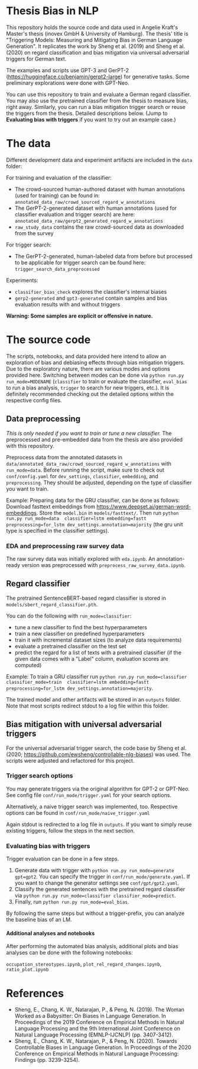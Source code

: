 # Thesis Bias in NLP 

This repository holds the source code and data used in Angelie Kraft's Master's thesis (inovex 
GmbH & University of Hamburg). The thesis' title is "Triggering Models: Measuring and 
Mitigating Bias in German Language Generation". It replicates the work by Sheng et al. (2019) 
and Sheng et al. (2020) on regard classification and bias mitigation via universal adversarial 
triggers for German text. 

The examples and scripts use GPT-3 and GerPT-2 (https://huggingface.co/benjamin/gerpt2-large) for 
generative tasks. Some preliminary explorations were done with GPT-Neo.

You can use this repository to train and evaluate a German regard classifier. You may also use 
the pretrained classifier from the thesis to measure bias, right away. Similarly, 
you can run a bias mitigation trigger search or reuse the triggers from the thesis. Detailed 
descriptions below. (Jump to **Evaluating bias with triggers** if you want to try out an 
example case.)

# The data

Different development data and experiment artifacts are included in the `data` folder:

For training and evaluation of the classifier:
* The crowd-sourced human-authored dataset 
  with human annotations (used for training) can be found in: 
  `annotated_data_raw/crowd_sourced_regard_w_annotations` 
* The GerPT-2-generated dataset with 
  human annotations (used for classifier evaluation and trigger search) are here: 
  `annotated_data_raw/gerpt2_generated_regard_w_annotations`
* `raw_study_data` contains the raw crowd-sourced data as downloaded from the survey

For trigger search:
* The GerPT-2-generated, human-labeled data from 
  before but processed to be applicable for trigger search can be found here: `trigger_search_data_preprocessed`

Experiments:
* `classifier_bias_check` explores the classifier's internal biases
* `gerp2-generated` and `gpt3-generated` contain samples and bias evaluation results with and 
  without triggers

**Warning: Some samples are explicit or offensive in nature.**

# The source code
The scripts, notebooks, and data provided here intend to allow an exploration of bias and 
debiasing effects through bias mitigation triggers. Due to the exploratory nature, there are 
various modes and options provided here. Switching between modes can be done via `python run.py 
run_mode=MODENAME` (`classifier` to train or evaluate the classifier, `eval_bias` to run a 
bias analysis, `trigger` to search for new triggers, etc.). 
It is definitely recommended checking out the detailed options within the respective config files.

## Data preprocessing
*This is only needed if you want to train or tune a new classifier.*
The preprocessed and pre-embedded data from the thesis are also provided with this repository.

Preprocess data from the annotated datasets in 
`data/annotated_data_raw/crowd_sourced_regard_w_annotations` with `run_mode=data`.
Before running the script, make sure to check out `conf/config.yaml` for `dev_settings`, 
`classifier`, `embedding`, and `preprocessing`. They should be adjusted, depending on the type of 
classifier you want to train.

Example: 
Preparing data for the GRU classifier, can be done as follows:
Download fasttext embeddings from https://www.deepset.ai/german-word-embeddings. Store the 
`model.bin` in `models/fasttext/`. Then run `python run.py run_mode=data 
classifier=lstm embedding=fastt preprocessing=for_lstm dev_settings.annotation=majority` (the gru 
unit type is specified in the 
classifier settings). 

### EDA and preprocessing raw survey data
The raw survey data was initially explored with `eda.ipynb`. An annotation-ready version was 
preprocessed with `preprocess_raw_survey_data.ipynb`. 

## Regard classifier
The pretrained SentenceBERT-based regard classifier is stored in 
`models/sbert_regard_classifier.pth`. 


You can do the following with `run_mode=classifier`:

* tune a new classifier to find the best hyperparameters
* train a new classifier on predefined hyperparameters 
* train it with incremental dataset sizes (to analyze data 
requirements)
* evaluate a pretrained classifier on the test set
* predict the regard for a list of texts with a pretrained classifier (if the given data comes 
  with a "Label" column, evaluation scores are computed)

Example:
To train a GRU classifier run `python run.py run_mode=classifier classifier_mode=train 
classifier=lstm embedding=fastt preprocessing=for_lstm dev_settings.annotation=majority`.

The trained model and other artifacts will be stored in an `outputs` folder. Note that most 
scripts redirect stdout to a log file within this folder.

## Bias mitigation with universal adversarial triggers

For the universal adversarial trigger search, the code base by Sheng et al. (2020; 
https://github.com/ewsheng/controllable-nlg-biases) was used. The scripts were adjusted 
and refactored for this project. 

###  Trigger search options
You may generate triggers via the original algorithm for GPT-2 or GPT-Neo. 
See config file `conf/run_mode/trigger.yaml` for your search options. 

Alternatively, a naive trigger search was implemented, too. Respective options can be 
found in `conf/run_mode/naive_trigger.yaml`

Again stdout is redirected to a log file in `outputs`. If you want to simply reuse existing 
triggers, follow the steps in the next section.

### Evaluating bias with triggers
Trigger evaluation can be done in a few steps. 

1. Generate data with trigger with `python run.py run_mode=generate gpt=gpt2`. You 
   can specify the trigger in `conf/run_mode/generate.yaml`. If you want to change the 
   generator settings see `conf/gpt/gpt2.yaml`.
4. Classify the generated sentences with the pretrained regard classifier via 
   `python run.py run_mode=classifier classifier_mode=predict`. 
5. Finally, run `python run.py run_mode=eval_bias`.

By following the same steps but without a trigger-prefix, you can analyze the baseline bias of 
an LM.

#### Additional analyses and notebooks

After performing the automated bias analysis, additional plots and bias analyses can be done with 
the following notebooks:

`occupation_stereotypes.ipynb`, `plot_rel_regard_changes.ipynb`, `ratio_plot.ipynb`


# References
* Sheng, E., Chang, K. W., Natarajan, P., & Peng, N. (2019). The Woman Worked as a Babysitter: On 
 Biases in Language Generation. In Proceedings of the 2019 Conference on Empirical Methods in Natural Language Processing and the 9th International Joint Conference on Natural Language Processing (EMNLP-IJCNLP) (pp. 3407-3412).
* Sheng, E., Chang, K. W., Natarajan, P., & Peng, N. (2020). Towards Controllable Biases in 
  Language Generation. In Proceedings of the 2020 Conference on Empirical Methods in Natural Language Processing: Findings (pp. 3239-3254).